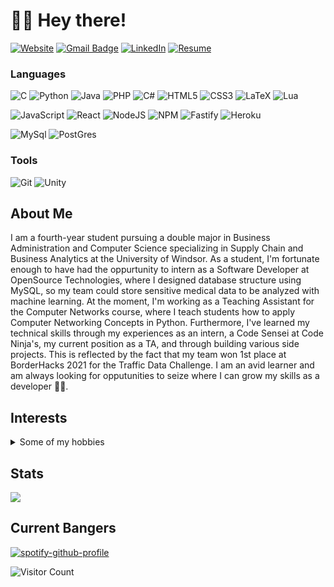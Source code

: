# 👋🏽 Hey there!

<!-- [![E-Mail](https://img.shields.io/badge/email-reveal-2a8?style=for-the-badge&logo=gmail&logoColor=white)](https://mailhide.io/e/3JzSZnHC)-->
[![Website](https://img.shields.io/website?down_color=lightgrey&down_message=offline&style=for-the-badge&up_color=green&up_message=online&url=https%3A%2F%2Farifb.myweb.cs.uwindsor.ca/portfolio/html/%2F)](https://arifb.myweb.cs.uwindsor.ca/portfolio/html/) 
[![Gmail Badge](https://img.shields.io/badge/abdularif0705-c14438?style=for-the-badge&logo=Gmail&logoColor=white&link=mailto:abdul.arif0705@gmail.com)](mailto:abdul.arif0705@gmail.com)
[![LinkedIn](https://img.shields.io/badge/abdularif0705-0077B5?style=for-the-badge&logo=linkedin&logoColor=white)](https://www.linkedin.com/in/abdularif0705)
[![Resume](https://img.shields.io/badge/Resume-gray?style=for-the-badge&logo=adobeacrobatreader&logoColor=EC1C24)](https://www.dropbox.com/s/cdbcafyysfvpl07/abdul_arif_LaTeX.pdf?dl=0)

### Languages

![C](https://img.shields.io/badge/c-%2300599C.svg?style=for-the-badge&logo=c&logoColor=white)
![Python](https://img.shields.io/badge/python-3670A0?style=for-the-badge&logo=python&logoColor=ffdd54)
![Java](https://img.shields.io/badge/Java-ED8B00?style=for-the-badge&logo=java&logoColor=white)
![PHP](https://img.shields.io/badge/PHP-777BB4?style=for-the-badge&logo=php&logoColor=white)
![C#](https://img.shields.io/badge/c%23-%23239120.svg?style=for-the-badge&logo=c-sharp&logoColor=white)
![HTML5](https://img.shields.io/badge/html5-%23E34F26.svg?style=for-the-badge&logo=html5&logoColor=white)
![CSS3](https://img.shields.io/badge/css3-%231572B6.svg?style=for-the-badge&logo=css3&logoColor=white) 
![LaTeX](https://img.shields.io/badge/latex-%23008080.svg?style=for-the-badge&logo=latex&logoColor=white)
![Lua](https://img.shields.io/badge/lua-%232C2D72.svg?style=for-the-badge&logo=lua&logoColor=white) 
<!-- ![C++](https://img.shields.io/badge/C%2B%2B-00599C?style=for-the-badge&logo=c%2B%2B&logoColor=white) -->
<!-- ![JavaScript](https://img.shields.io/badge/JavaScript-F7DF1E?style=for-the-badge&logo=javascript&logoColor=black) -->
<!-- ![TypeScript](https://img.shields.io/badge/TypeScript-007ACC?style=for-the-badge&logo=typescript&logoColor=white) -->
<!-- ![C#](https://img.shields.io/badge/C%23-239120?style=for-the-badge&logo=c-sharp&logoColor=white) -->

![JavaScript](https://img.shields.io/badge/javascript-%23323330.svg?style=for-the-badge&logo=javascript&logoColor=%23F7DF1E)
![React](https://img.shields.io/badge/React-20232A?style=for-the-badge&logo=react&logoColor=61DAFB)
![NodeJS](https://img.shields.io/badge/node.js-6DA55F?style=for-the-badge&logo=node.js&logoColor=white)
![NPM](https://img.shields.io/badge/NPM-%23000000.svg?style=for-the-badge&logo=npm&logoColor=white)
![Fastify](https://img.shields.io/badge/fastify-%23000000.svg?style=for-the-badge&logo=fastify&logoColor=white)
![Heroku](https://img.shields.io/badge/heroku-%23430098.svg?style=for-the-badge&logo=heroku&logoColor=white)

![MySql](https://img.shields.io/badge/MySQL-00000F?style=for-the-badge&logo=mysql&logoColor=white)
![PostGres](https://img.shields.io/badge/PostgreSQL-316192?style=for-the-badge&logo=postgresql&logoColor=white)
<!-- 
![Latex](https://img.shields.io/badge/LaTeX-47A141?style=for-the-badge&logo=LaTeX&logoColor=white) -->

### Tools
<!-- ![Django](https://img.shields.io/badge/Django-092E20?style=for-the-badge&logo=django&logoColor=white)
![Spring](https://img.shields.io/badge/Spring-6DB33F?style=for-the-badge&logo=spring&logoColor=white) -->
![Git](https://img.shields.io/badge/Git-F05032?style=for-the-badge&logo=git&logoColor=white)
![Unity](https://img.shields.io/badge/unity-%23000000.svg?style=for-the-badge&logo=unity&logoColor=white)
<!-- ![BootStrap](https://img.shields.io/badge/Bootstrap-563D7C?style=for-the-badge&logo=bootstrap&logoColor=white)
![MaterialUI](https://img.shields.io/badge/Material--UI-0081CB?style=for-the-badge&logo=material-ui&logoColor=white) -->

<!-- ![MongoDB](https://img.shields.io/badge/MongoDB-4EA94B?style=for-the-badge&logo=mongodb&logoColor=white)
![MariaDB](https://img.shields.io/badge/MariaDB-003545?style=for-the-badge&logo=mariadb&logoColor=white)
![Neo4j](https://img.shields.io/badge/Neo4j-018bff?style=for-the-badge&logo=neo4j&logoColor=white)
![Elastic Search](https://img.shields.io/badge/Elastic_Search-005571?style=for-the-badge&logo=elasticsearch&logoColor=white) -->

<!-- ![AWS](https://img.shields.io/badge/Amazon_AWS-232F3E?style=for-the-badge&logo=amazon-aws&logoColor=white)
![GCP](https://img.shields.io/badge/Google_Cloud-4285F4?style=for-the-badge&logo=google-cloud&logoColor=white)
![Azure](https://img.shields.io/badge/microsoft%20azure-0089D6?style=for-the-badge&logo=microsoft-azure&logoColor=white)
 -->
## About Me

<p>I am a fourth-year student pursuing a double major in Business Administration and Computer Science specializing in Supply Chain and Business Analytics at the University of Windsor. As a student, I'm fortunate enough to have had the oppurtunity to intern as a Software Developer at OpenSource Technologies, where I designed database structure using MySQL, so my team could store sensitive medical data to be analyzed with machine learning. At the moment, I'm working as a Teaching Assistant for the Computer Networks course, where I teach students how to apply Computer Networking Concepts in Python. Furthermore, I've learned my technical skills through my experiences as an intern, a Code Sensei at Code Ninja's, my current position as a TA, and through building various side projects. This is reflected by the fact that my team won 1st place at BorderHacks 2021 for the Traffic Data Challenge. I am an avid learner and am always looking for opputunities to seize where I can grow my skills as a developer 💪🏽.
</p>

<h2>Interests</h2>
<details><summary>Some of my hobbies</summary>
<ul> 
    <li>Video Games 🎮
<!--         <ul>
        </ul> -->
    </li> 
<!--     <li><details><summary>Fighting 🥊</summary>
        <ul>
        </ul>
    </details></li>  -->
  <li>MMA 🥊</li>
  <li>Psychology 🧠</li>
  </details>


## Stats
![](https://github-readme-stats.vercel.app/api?username=abdularif0705&hide_title=true&hide_border=true&show_icons=true&include_all_commits=true&count_private=true&line_height=21&theme=dark)

<!-- [![Abdul's top languages](https://github-readme-stats.vercel.app/api/top-langs/?username=abdularif0705&theme=blue-green)](https://github.com/abdularif0705) -->
<h2>Current Bangers</h2>

[![spotify-github-profile](https://spotify-github-profile.vercel.app/api/view?uid=swaggyabdul&cover_image=true&theme=novatorem&bar_color=53b14f&bar_color_cover=true)](https://spotify-github-profile.vercel.app/api/view?uid=swaggyabdul&redirect=true)
 
![Visitor Count](https://visitor-badge-reloaded.herokuapp.com/badge?page_id=abdularif0705.abdularif0705&color=00cf00&style=for-the-badge) 
